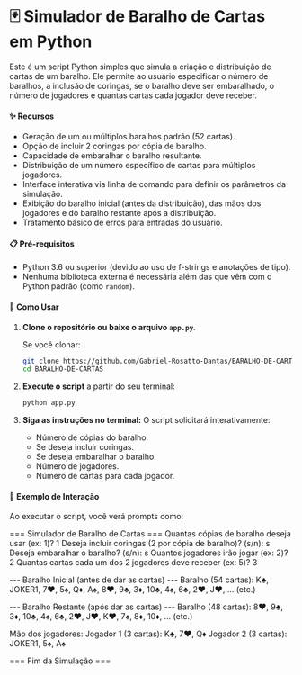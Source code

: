 # 🃏 Simulador de Baralho de Cartas em Python

Este é um script Python simples que simula a criação e distribuição de cartas de um baralho. Ele permite ao usuário especificar o número de baralhos, a inclusão de coringas, se o baralho deve ser embaralhado, o número de jogadores e quantas cartas cada jogador deve receber.

#### ✨ Recursos

* Geração de um ou múltiplos baralhos padrão (52 cartas).
* Opção de incluir 2 coringas por cópia de baralho.
* Capacidade de embaralhar o baralho resultante.
* Distribuição de um número específico de cartas para múltiplos jogadores.
* Interface interativa via linha de comando para definir os parâmetros da simulação.
* Exibição do baralho inicial (antes da distribuição), das mãos dos jogadores e do baralho restante após a distribuição.
* Tratamento básico de erros para entradas do usuário.

#### 📋 Pré-requisitos

* Python 3.6 ou superior (devido ao uso de f-strings e anotações de tipo).
* Nenhuma biblioteca externa é necessária além das que vêm com o Python padrão (como `random`).

#### 🚀 Como Usar

1.  **Clone o repositório ou baixe o arquivo `app.py`**.

    Se você clonar:
    ```bash
    git clone https://github.com/Gabriel-Rosatto-Dantas/BARALHO-DE-CARTAS
    cd BARALHO-DE-CARTAS
    ```
2.  **Execute o script** a partir do seu terminal:
    ```bash
    python app.py
    ```

3.  **Siga as instruções no terminal:** O script solicitará interativamente:
    * Número de cópias do baralho.
    * Se deseja incluir coringas.
    * Se deseja embaralhar o baralho.
    * Número de jogadores.
    * Número de cartas para cada jogador.

#### 🎲 Exemplo de Interação

Ao executar o script, você verá prompts como:

=== Simulador de Baralho de Cartas ===
Quantas cópias de baralho deseja usar (ex: 1)? 1
Deseja incluir coringas (2 por cópia de baralho)? (s/n): s
Deseja embaralhar o baralho? (s/n): s
Quantos jogadores irão jogar (ex: 2)? 2
Quantas cartas cada um dos 2 jogadores deve receber (ex: 5)? 3

--- Baralho Inicial (antes de dar as cartas) ---
Baralho (54 cartas):
K♣, JOKER1, 7♥, 5♠, Q♦, A♠, 8♥, 9♣, 3♦, 10♣, 4♠, 6♣, 2♥, J♥, ... (etc.)

--- Baralho Restante (após dar as cartas) ---
Baralho (48 cartas):
8♥, 9♣, 3♦, 10♣, 4♠, 6♣, 2♥, J♥, K♥, 7♠, 8♦, 10♦, ... (etc.)

Mão dos jogadores:
Jogador 1 (3 cartas): K♣, 7♥, Q♦
Jogador 2 (3 cartas): JOKER1, 5♠, A♠

=== Fim da Simulação ===
